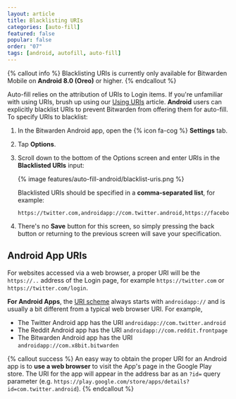 ```yaml
---
layout: article
title: Blacklisting URIs
categories: [auto-fill]
featured: false
popular: false
order: "07"
tags: [android, autofill, auto-fill]
---
```


{% callout info %}
Blacklisting URIs is currently only available for Bitwarden Mobile on **Android 8.0 (Oreo)** or higher.
{% endcallout %}

Auto-fill relies on the attribution of URIs to Login items. If you're unfamiliar with using URIs, brush up using our [Using URIs]({{site.baseurl}}/article/uri-match-detection/) article. **Android** users can explicitly blacklist URIs to prevent Bitwarden from offering them for auto-fill. To specify URIs to blacklist:

1. In the Bitwarden Android app, open the {% icon fa-cog %} **Settings** tab.
2. Tap **Options**.
3. Scroll down to the bottom of the Options screen and enter URIs in the **Blacklisted URIs** input:

   {% image features/auto-fill-android/blacklist-uris.png %}

   Blacklisted URIs should be specified in a **comma-separated list**, for example:

   ```
   https://twitter.com,androidapp://com.twitter.android,https://facebook.com
   ```
4. There's no **Save** button for this screen, so simply pressing the back button or returning to the previous screen will save your specification.

## Android App URIs

For websites accessed via a web browser, a proper URI will be the `https://..` address of the Login page, for example `https://twitter.com` or `https://twitter.com/login`.

**For Android Apps**, the [URI scheme]({{site.baseurl}}/article/uri-match-detection/#uri-schemes) always starts with `androidapp://` and is usually a bit different from a typical web browser URI. For example,

- The Twitter Android app has the URI `androidapp://com.twitter.android`
- The Reddit Android app has the URI `androidapp://com.reddit.frontpage`
- The Bitwarden Android app has the URI `androidapp://com.x8bit.bitwarden`

{% callout success %}
An easy way to obtain the proper URI for an Android app is to **use a web browser** to visit the App's page in the Google Play store. The URI for the app will appear in the address bar as an `?id=` query parameter (e.g. `https://play.google.com/store/apps/details?id=com.twitter.android`).
{% endcallout %}
